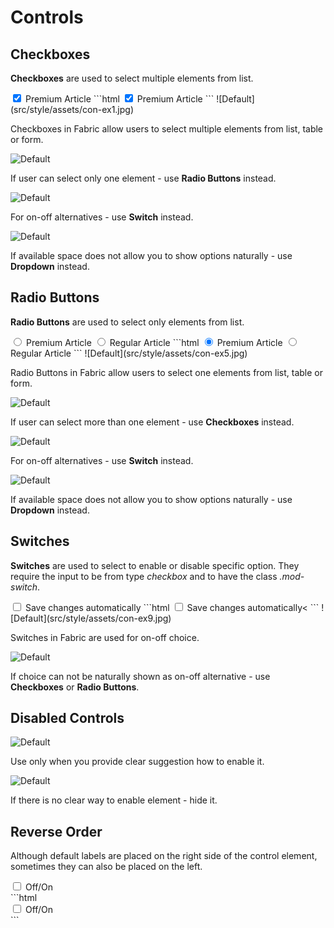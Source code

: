 # Controls

## Checkboxes
**Checkboxes** are used to select multiple elements from list.

<input type="checkbox" id="vote" name="vote" checked />
<label for="vote">Premium Article</label>
```html
<input type="checkbox" id="vote" name="vote" checked />
<label for="vote">Premium Article</label>
```
![Default](src/style/assets/con-ex1.jpg)
<p>Checkboxes in Fabric allow users to select multiple elements from list, table or form.</p>

![Default](src/style/assets/con-ex2.jpg)
<p>If user can select only one element - use <b>Radio Buttons</b> instead.</p>

![Default](src/style/assets/con-ex3.jpg)
<p>For on-off alternatives - use <b>Switch</b> instead.</p>

![Default](src/style/assets/con-ex4.jpg)
<p>If available space does not allow you to show options naturally - use <b>Dropdown</b> instead.</p>


## Radio Buttons
**Radio Buttons** are used to select only elements from list.

<input type="radio" name="action" value="premium" id="premium" checked/>
<label for="premium">Premium Article</label>
<input type="radio" name="action" value="regular" id="regular"/>
<label for="regular">Regular Article</label>
```html
<input type="radio" name="action" value="premium" id="premium" checked/>
<label for="premium">Premium Article</label>
<input type="radio" name="action" value="regular" id="regular"/>
<label for="regular">Regular Article</label>
```
![Default](src/style/assets/con-ex5.jpg)
<p>Radio Buttons in Fabric allow users to select one elements from list, table or form.</p>

![Default](src/style/assets/con-ex6.jpg)
<p>If user can select more than one element - use <b>Checkboxes</b> instead.</p>

![Default](src/style/assets/con-ex7.jpg)
<p>For on-off alternatives - use <b>Switch</b> instead.</p>

![Default](src/style/assets/con-ex8.jpg)
<p>If available space does not allow you to show options naturally - use <b>Dropdown</b> instead.</p>

## Switches
**Switches** are used to select to enable or disable specific option. They require the input to be from type *checkbox* and to have the class *.mod-switch*.

<input type="checkbox" class="mod-switch" id="switch"/>
<label for="switch">Save changes automatically</label>
```html
<input type="checkbox" class="mod-switch" id="switch"/>
<label for="switch">Save changes automatically<</label>
```
![Default](src/style/assets/con-ex9.jpg)
<p>Switches in Fabric are used for on-off choice.</p>

![Default](src/style/assets/con-ex10.jpg)
<p>If choice can not be naturally shown as on-off alternative - use <b>Checkboxes</b> or <b>Radio Buttons</b>.</p>

## Disabled Controls
![Default](src/style/assets/con-ex11.jpg)
<p>Use only when you provide clear suggestion how to enable it.</p>

![Default](src/style/assets/con-ex12.jpg)
<p>If there is no clear way to enable element - hide it.</p>

## Reverse Order
Although default labels are placed on the right side of the control element, sometimes they can also be placed on the left.
<!---
**Reverse order** of input and label, so the label is on the right side of the toggle, can be done by wrapping the toggle and label with the class *.mod-toggle-reverse*.
-->
<div class="mod-toggle-reverse">
	<input type="checkbox" class="mod-switch" id="switch2"/>
	<label for="switch2">Off/On</label>
</div>
```html
<div class="mod-toggle-reverse">
	<input type="checkbox" class="mod-switch" id="switch2"/>
	<label for="switch2">Off/On</label>
</div>
```
